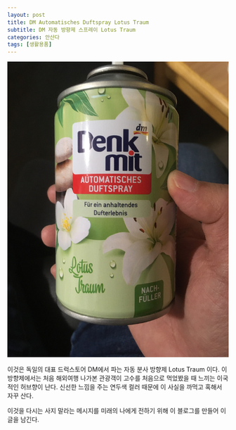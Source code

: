 ```yaml
---
layout: post
title: DM Automatisches Duftspray Lotus Traum
subtitle: DM 자동 방향제 스프레이 Lotus Traum
categories: 안산다
tags: [생활용품]
---
```

![Lotus Traum](/assets/images/posts/IMG_2630.JPG)

이것은 독일의 대표 드럭스토어 DM에서 파는 자동 분사 방향제 Lotus Traum 이다. 이 방향제에서는 처음 해외여행 나가본 관광객이 고수를 처음으로 먹었봤을 때 느끼는 이국적인 허브향이 난다. 신선한 느낌을 주는 연두색 컬러 때문에 이 사실을 까먹고 혹해서 자꾸 산다. 

이것을 다시는 사지 말라는 메시지를 미래의 나에게 전하기 위해 이 블로그를 만들어 이 글을 남긴다. 
